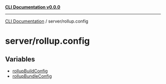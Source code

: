 [**CLI Documentation v0.0.0**](../../README.md)

***

[CLI Documentation](../../modules.md) / server/rollup.config

# server/rollup.config

## Variables

- [rollupBuildConfig](variables/rollupBuildConfig.md)
- [rollupBundleConfig](variables/rollupBundleConfig.md)
